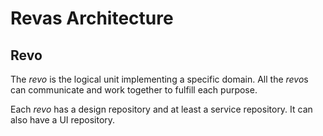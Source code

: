 # Revas Architecture

## Revo

The *revo* is the logical unit implementing a specific domain. All the *revo*s can communicate and work together to fulfill each purpose.

Each *revo* has a design repository and at least a service repository. It can also have a UI repository.
